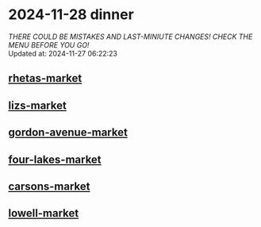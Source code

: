 # 2024-11-28 dinner  
*THERE COULD BE MISTAKES AND LAST-MINIUTE CHANGES! CHECK THE MENU BEFORE YOU GO!*  
Updated at: 2024-11-27 06:22:23  
## [rhetas-market](https://wisc-housingdining.nutrislice.com/menu/rhetas-market/dinner/2024-11-28)  
## [lizs-market](https://wisc-housingdining.nutrislice.com/menu/lizs-market/dinner/2024-11-28)  
## [gordon-avenue-market](https://wisc-housingdining.nutrislice.com/menu/gordon-avenue-market/dinner/2024-11-28)  
## [four-lakes-market](https://wisc-housingdining.nutrislice.com/menu/four-lakes-market/dinner/2024-11-28)  
## [carsons-market](https://wisc-housingdining.nutrislice.com/menu/carsons-market/dinner/2024-11-28)  
## [lowell-market](https://wisc-housingdining.nutrislice.com/menu/lowell-market/dinner/2024-11-28)  
  
